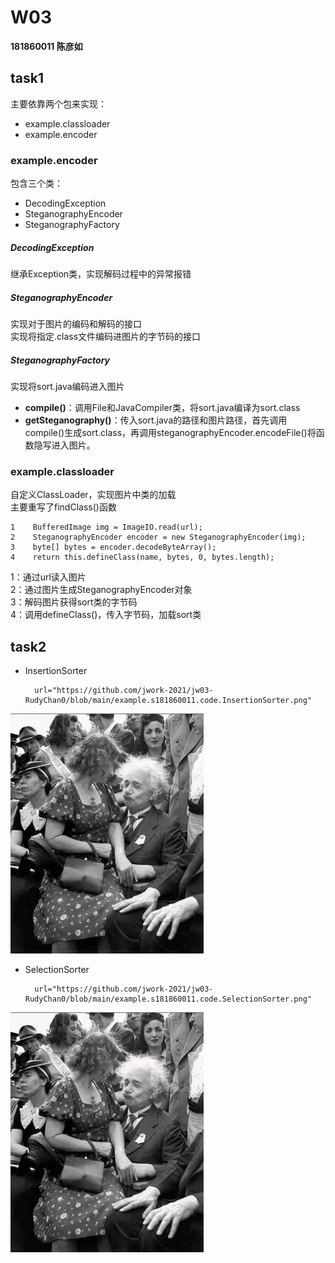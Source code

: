 # W03
**181860011 陈彦如**

## task1
主要依靠两个包来实现：
- example.classloader
- example.encoder

### example.encoder
包含三个类：
- DecodingException
- SteganographyEncoder
- SteganographyFactory

##### DecodingException
 继承Exception类，实现解码过程中的异常报错

##### SteganographyEncoder
 实现对于图片的编码和解码的接口  
 实现将指定.class文件编码进图片的字节码的接口

##### SteganographyFactory
 实现将sort.java编码进入图片  
 - **compile()**：调用File和JavaCompiler类，将sort.java编译为sort.class
 - **getSteganography()**：传入sort.java的路径和图片路径，首先调用compile()生成sort.class，再调用steganographyEncoder.encodeFile()将函数隐写进入图片。

### example.classloader
 自定义ClassLoader，实现图片中类的加载  
 主要重写了findClass()函数
```
1    BufferedImage img = ImageIO.read(url);
2    SteganographyEncoder encoder = new SteganographyEncoder(img);
3    byte[] bytes = encoder.decodeByteArray();
4    return this.defineClass(name, bytes, 0, bytes.length);  
```
1：通过url读入图片  
2：通过图片生成SteganographyEncoder对象  
3：解码图片获得sort类的字节码  
4：调用defineClass()，传入字节码，加载sort类

## task2
- InsertionSorter  

        url="https://github.com/jwork-2021/jw03-RudyChan0/blob/main/example.s181860011.code.InsertionSorter.png"  

<img src="../../example.s181860011.code.InsertionSorter.png" alt="avatar" style="zoom: 50%;" />  

- SelectionSorter  

        url="https://github.com/jwork-2021/jw03-RudyChan0/blob/main/example.s181860011.code.SelectionSorter.png"

<img src="../../example.s181860011.code.SelectionSorter.png" alt="avatar" style="zoom:50%;" />  